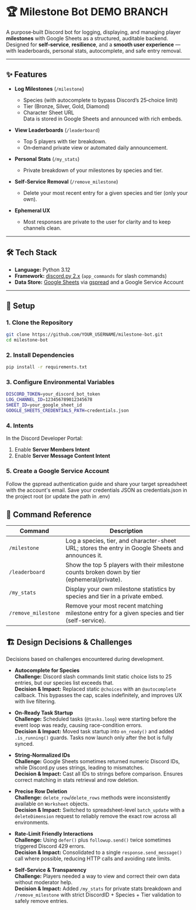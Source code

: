 # 🏆 Milestone Bot DEMO BRANCH

A purpose‑built Discord bot for logging, displaying, and managing player **milestones** with Google Sheets as a structured, auditable backend.  
Designed for **self‑service**, **resilience**, and a **smooth user experience** — with leaderboards, personal stats, autocomplete, and safe entry removal.

---

## ✨ Features

- **Log Milestones** (`/milestone`)  
  - Species (with autocomplete to bypass Discord’s 25‑choice limit)  
  - Tier (Bronze, Silver, Gold, Diamond)  
  - Character Sheet URL  
  Data is stored in Google Sheets and announced with rich embeds.

- **View Leaderboards** (`/leaderboard`)  
  - Top 5 players with tier breakdown.  
  - On‑demand private view or automated daily announcement.

- **Personal Stats** (`/my_stats`)  
  - Private breakdown of your milestones by species and tier.

- **Self‑Service Removal** (`/remove_milestone`)  
  - Delete your most recent entry for a given species and tier (only your own).

- **Ephemeral UX**  
  - Most responses are private to the user for clarity and to keep channels clean.

---

## 🛠️ Tech Stack

- **Language:** Python 3.12  
- **Framework:** [discord.py 2.x](https://discordpy.readthedocs.io/en/stable/) (`app_commands` for slash commands)  
- **Data Store:** [Google Sheets](https://www.google.com/sheets/about/) via [gspread](https://github.com/burnash/gspread) and a Google Service Account   

---

## 🚀 Setup

### 1. Clone the Repository
```bash
git clone https://github.com/YOUR_USERNAME/milestone-bot.git
cd milestone-bot
```

### 2. Install Dependencies
```bash
pip install -r requirements.txt
```
### 3. Configure Environmental Variables
```bash
DISCORD_TOKEN=your_discord_bot_token
LOG_CHANNEL_ID=123456789012345678
SHEET_ID=your_google_sheet_id
GOOGLE_SHEETS_CREDENTIALS_PATH=credentials.json
```

### 4. Intents

In the Discord Developer Portal:
1. Enable **Server Members Intent**
2. Enable **Server Message Content Intent**

### 5. Create a Google Service Account

Follow the gspread authentication guide and share your target spreadsheet with the account's email. Save your credentials JSON as credentials.json in the project root (or update the path in .env)

## 📜 Command Reference

| Command             | Description                                                                                   |
|---------------------|-----------------------------------------------------------------------------------------------|
| `/milestone`        | Log a species, tier, and character-sheet URL; stores the entry in Google Sheets and announces it. |
| `/leaderboard`      | Show the top 5 players with their milestone counts broken down by tier (ephemeral/private).    |
| `/my_stats`         | Display your own milestone statistics by species and tier in a private embed.                  |
| `/remove_milestone` | Remove your most recent matching milestone entry for a given species and tier (self-service).   |

## 🏗️ Design Decisions & Challenges

Decisions based on challenges encountered during development.

- **Autocomplete for Species**  
  **Challenge:** Discord slash commands limit static choice lists to 25 entries, but our species list exceeds that.  
  **Decision & Impact:** Replaced static `@choices` with an `@autocomplete` callback. This bypasses the cap, scales indefinitely, and improves UX with live filtering.

- **On-Ready Task Startup**  
  **Challenge:** Scheduled tasks (`@tasks.loop`) were starting before the event loop was ready, causing race-condition errors.  
  **Decision & Impact:** Moved task startup into `on_ready()` and added `.is_running()` guards. Tasks now launch only after the bot is fully synced.

- **String-Normalized IDs**  
  **Challenge:** Google Sheets sometimes returned numeric Discord IDs, while Discord.py uses strings, leading to mismatches.  
  **Decision & Impact:** Cast all IDs to strings before comparison. Ensures correct matching in stats retrieval and row deletion.

- **Precise Row Deletion**  
  **Challenge:** `delete_row`/`delete_rows` methods were inconsistently available on `Worksheet` objects.  
  **Decision & Impact:** Switched to spreadsheet-level `batch_update` with a `deleteDimension` request to reliably remove the exact row across all environments.

- **Rate-Limit Friendly Interactions**  
  **Challenge:** Using `defer()` plus `followup.send()` twice sometimes triggered Discord 429 errors.  
  **Decision & Impact:** Consolidated to a single `response.send_message()` call where possible, reducing HTTP calls and avoiding rate limits.

- **Self-Service & Transparency**  
  **Challenge:** Players needed a way to view and correct their own data without moderator help.  
  **Decision & Impact:** Added `/my_stats` for private stats breakdown and `/remove_milestone` with strict DiscordID + Species + Tier validation to safely remove entries.
